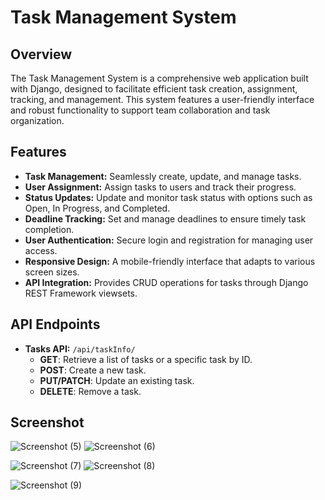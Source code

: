 # Task Management System

## Overview

The Task Management System is a comprehensive web application built with Django, designed to facilitate efficient task creation, assignment, tracking, and management. This system features a user-friendly interface and robust functionality to support team collaboration and task organization.

## Features

- **Task Management:** Seamlessly create, update, and manage tasks.
- **User Assignment:** Assign tasks to users and track their progress.
- **Status Updates:** Update and monitor task status with options such as Open, In Progress, and Completed.
- **Deadline Tracking:** Set and manage deadlines to ensure timely task completion.
- **User Authentication:** Secure login and registration for managing user access.
- **Responsive Design:** A mobile-friendly interface that adapts to various screen sizes.
- **API Integration:** Provides CRUD operations for tasks through Django REST Framework viewsets.

## API Endpoints

- **Tasks API:** `/api/taskInfo/`
  - **GET**: Retrieve a list of tasks or a specific task by ID.
  - **POST**: Create a new task.
  - **PUT/PATCH**: Update an existing task.
  - **DELETE**: Remove a task.

## Screenshot
![Screenshot (5)](https://github.com/user-attachments/assets/7ed14f5f-74d5-472e-92b9-3a5c8295a7e5)
![Screenshot (6)](https://github.com/user-attachments/assets/4fd44acc-03eb-40fd-97b8-b784afc8e9b9)

![Screenshot (7)](https://github.com/user-attachments/assets/92fd6561-85f9-4163-9187-ca47f4d16f13)
![Screenshot (8)](https://github.com/user-attachments/assets/d96dc89f-d214-424e-b407-c61e70af60eb)


![Screenshot (9)](https://github.com/user-attachments/assets/14fcabe0-4d2b-4f20-9cf1-523be445bf47)
